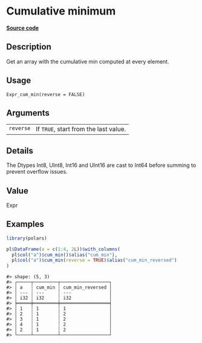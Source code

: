 
# Cumulative minimum

[**Source code**](https://github.com/pola-rs/r-polars/tree/main/R/expr__expr.R#L1270)

## Description

Get an array with the cumulative min computed at every element.

## Usage

<pre><code class='language-R'>Expr_cum_min(reverse = FALSE)
</code></pre>

## Arguments

<table>
<tr>
<td style="white-space: nowrap; font-family: monospace; vertical-align: top">
<code id="Expr_cum_min_:_reverse">reverse</code>
</td>
<td>
If <code>TRUE</code>, start from the last value.
</td>
</tr>
</table>

## Details

The Dtypes Int8, UInt8, Int16 and UInt16 are cast to Int64 before
summing to prevent overflow issues.

## Value

Expr

## Examples

``` r
library(polars)

pl$DataFrame(a = c(1:4, 2L))$with_columns(
  pl$col("a")$cum_min()$alias("cum_min"),
  pl$col("a")$cum_min(reverse = TRUE)$alias("cum_min_reversed")
)
```

    #> shape: (5, 3)
    #> ┌─────┬─────────┬──────────────────┐
    #> │ a   ┆ cum_min ┆ cum_min_reversed │
    #> │ --- ┆ ---     ┆ ---              │
    #> │ i32 ┆ i32     ┆ i32              │
    #> ╞═════╪═════════╪══════════════════╡
    #> │ 1   ┆ 1       ┆ 1                │
    #> │ 2   ┆ 1       ┆ 2                │
    #> │ 3   ┆ 1       ┆ 2                │
    #> │ 4   ┆ 1       ┆ 2                │
    #> │ 2   ┆ 1       ┆ 2                │
    #> └─────┴─────────┴──────────────────┘
